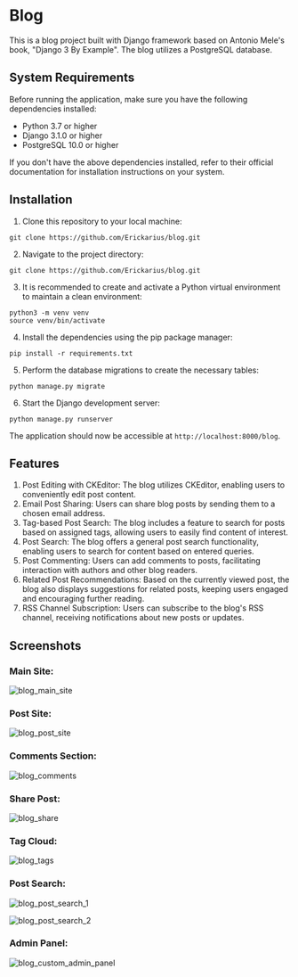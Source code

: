 # Blog

This is a blog project built with Django framework based on Antonio Mele's book, "Django 3 By Example". The blog utilizes a PostgreSQL database.

## System Requirements

Before running the application, make sure you have the following dependencies installed:

- Python 3.7 or higher
- Django 3.1.0 or higher
- PostgreSQL 10.0 or higher

If you don't have the above dependencies installed, refer to their official documentation for installation instructions on your system.

## Installation

1. Clone this repository to your local machine:

```shell
git clone https://github.com/Erickarius/blog.git
```

2. Navigate to the project directory:

```shell
git clone https://github.com/Erickarius/blog.git
```

3. It is recommended to create and activate a Python virtual environment to maintain a clean environment:

```shell
python3 -m venv venv
source venv/bin/activate
```

4. Install the dependencies using the pip package manager:

```shell
pip install -r requirements.txt
```

5. Perform the database migrations to create the necessary tables:

```shell
python manage.py migrate
```

6. Start the Django development server:

```shell
python manage.py runserver
```

The application should now be accessible at `http://localhost:8000/blog`.

## Features

1. Post Editing with CKEditor: The blog utilizes CKEditor, enabling users to conveniently edit post content.
2. Email Post Sharing: Users can share blog posts by sending them to a chosen email address.
3. Tag-based Post Search: The blog includes a feature to search for posts based on assigned tags, allowing users to easily find content of interest.
4. Post Search: The blog offers a general post search functionality, enabling users to search for content based on entered queries.
5. Post Commenting: Users can add comments to posts, facilitating interaction with authors and other blog readers.
6. Related Post Recommendations: Based on the currently viewed post, the blog also displays suggestions for related posts, keeping users engaged and encouraging further reading.
7. RSS Channel Subscription: Users can subscribe to the blog's RSS channel, receiving notifications about new posts or updates.

## Screenshots

### Main Site:
![blog_main_site](https://github.com/Erickarius/blog/assets/117024079/e64be8c2-c10f-458a-9146-0652cff6f7b6)

### Post Site:
![blog_post_site](https://github.com/Erickarius/blog/assets/117024079/2ae5c107-5675-4d6b-bea6-0e696ab55e69)

### Comments Section:
![blog_comments](https://github.com/Erickarius/blog/assets/117024079/af1a7701-d984-4fd2-813f-26a238f708e8)

### Share Post:
![blog_share](https://github.com/Erickarius/blog/assets/117024079/1a0b2e0c-5bdd-4a55-b8f0-a7d7958711f2)

### Tag Cloud:
![blog_tags](https://github.com/Erickarius/blog/assets/117024079/0cda6e13-e3ca-4b67-acbe-54b0bea1d58b)

### Post Search:
![blog_post_search_1](https://github.com/Erickarius/blog/assets/117024079/6591d33d-31a2-4e7f-b503-3e92eae1eb6c)

![blog_post_search_2](https://github.com/Erickarius/blog/assets/117024079/6f2849ea-177d-4d86-a845-5b1969d97dc7)

### Admin Panel:
![blog_custom_admin_panel](https://github.com/Erickarius/blog/assets/117024079/5abe4cb4-73d3-49d8-86a6-bf404780bc33)
